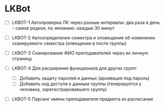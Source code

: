 # LKBot
- [ ] LKBOT-1 Автопроверка ЛК через разные интервалы: два раза в день - самое редкое, по желанию: каждые 30 минут

- [ ] LKBOT-2 Автоопределение семестра и оповещение об изменении сканируемого семестра (опвещение в посте группы)
- [ ] LKBOT-3 Сканирование ФИО преподавателей через их личную страницу

- [ ] LKBOT-4 Для расширения функционала для других групп: 
  - [ ] Добавить защиту паролей и данных (архивация под пароль)
  - [ ] Добавить код доступа к данным группы (генерируется у человека, зарегистрировавшего группу)

- [ ] LKBOT-5 Парсинг имени преподавателя предмета из расписания
